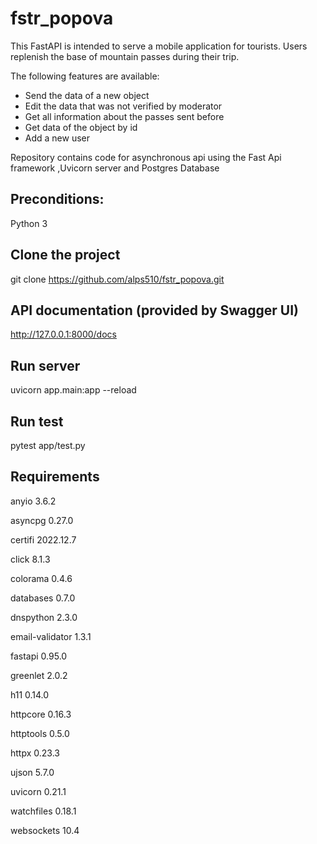 # fstr_popova
This FastAPI is intended to serve a mobile application for tourists.
Users replenish the base of mountain passes during their trip.

The following features are available:
- Send the data of a new object
- Edit the data that was not verified by moderator
- Get all information about the passes sent before
- Get data of the object by id
- Add a new user

Repository contains code for asynchronous api using
the Fast Api framework ,Uvicorn server and Postgres Database
## Preconditions:
Python 3
## Clone the project
git clone https://github.com/alps510/fstr_popova.git
## API documentation (provided by Swagger UI)
http://127.0.0.1:8000/docs
## Run server
uvicorn app.main:app --reload
## Run test
pytest app/test.py
## Requirements
anyio             3.6.2

asyncpg           0.27.0

certifi           2022.12.7

click             8.1.3

colorama          0.4.6

databases         0.7.0

dnspython         2.3.0

email-validator   1.3.1

fastapi           0.95.0

greenlet          2.0.2

h11               0.14.0

httpcore          0.16.3

httptools         0.5.0

httpx             0.23.3

ujson             5.7.0

uvicorn           0.21.1

watchfiles        0.18.1

websockets        10.4

